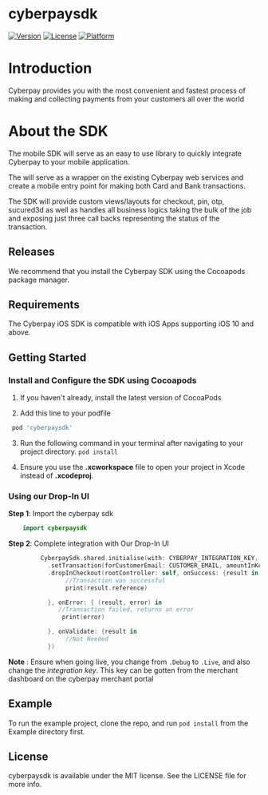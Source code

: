 # cyberpaysdk


[![Version](https://img.shields.io/cocoapods/v/cyberpaysdk.svg?style=flat)](https://cocoapods.org/pods/cyberpaysdk)
[![License](https://img.shields.io/cocoapods/l/cyberpaysdk.svg?style=flat)](https://cocoapods.org/pods/cyberpaysdk)
[![Platform](https://img.shields.io/cocoapods/p/cyberpaysdk.svg?style=flat)](https://cocoapods.org/pods/cyberpaysdk)

# Introduction

Cyberpay provides you with the most convenient and fastest process of making and collecting payments from your customers all over the world

# About the SDK

The mobile SDK will serve as an easy to use library to quickly integrate Cyberpay to your mobile application.

The will serve as a wrapper on the existing Cyberpay web services and create a mobile entry point for making both Card and Bank transactions.

The SDK will provide custom views/layouts for checkout, pin, otp, sucured3d as well as handles all business logics taking the bulk of the job and exposing just three call backs representing the status of the transaction.

## Releases

We recommend that you install the Cyberpay SDK using the Cocoapods package manager.

## Requirements

The Cyberpay iOS SDK is compatible with iOS Apps supporting iOS 10 and above.

## Getting Started

### Install and Configure the SDK using Cocoapods

1. If you haven't already, install the latest version of CocoaPods

2. Add this line to your podfile
  ```ruby
   pod 'cyberpaysdk'
```

3. Run the following command in your terminal after navigating to your project directory.
   `pod install`

4. Ensure you use the **.xcworkspace** file to open your project in Xcode instead of **.xcodeproj**.

### Using our Drop-In UI

**Step 1**: Import the cyberpay sdk

```swift
    import cyberpaysdk
   ``` 

**Step 2**: Complete integration with Our Drop-In UI

```swift
         CyberpaySdk.shared.initialise(with: CYBERPAY_INTEGRATION_KEY, mode: .Debug)
           .setTransaction(forCustomerEmail: CUSTOMER_EMAIL, amountInKobo: CUSTOMER_AMOUNT_IN_KOBO)
           .dropInCheckout(rootController: self, onSuccess: {result in
                //Transaction was successful
                print(result.reference)

           }, onError: { (result, error) in
              //Transaction failed, returns an error
               print(error)

           }, onValidate: {result in
                //Not Needed
           })
```

**Note** : Ensure when going live, you change from `.Debug` to `.Live`, and also change the _integration key_. This key can be gotten from the merchant dashboard on the cyberpay merchant portal

## Example

To run the example project, clone the repo, and run `pod install` from the Example directory first.

## License

cyberpaysdk is available under the MIT license. See the LICENSE file for more info.
